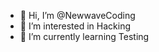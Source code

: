 - 👋 Hi, I’m @NewwaveCoding
- 👀 I’m interested in Hacking
- 🌱 I’m currently learning Testing

<!---
NewwaveCoding/NewwaveCoding is a ✨ special ✨ repository because its `README.md` (this file) appears on your GitHub profile.
You can click the Preview link to take a look at your changes.
--->
